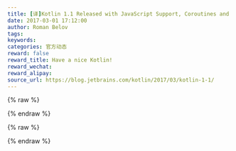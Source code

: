 ```yaml
---
title: [译]Kotlin 1.1 Released with JavaScript Support, Coroutines and more
date: 2017-03-01 17:12:00
author: Roman Belov
tags:
keywords:
categories: 官方动态
reward: false
reward_title: Have a nice Kotlin!
reward_wechat:
reward_alipay:
source_url: https://blog.jetbrains.com/kotlin/2017/03/kotlin-1-1/
---
```



{% raw %}
<p><center></center></p>
{% endraw %}


{% raw %}
<p></p>
{% endraw %}

